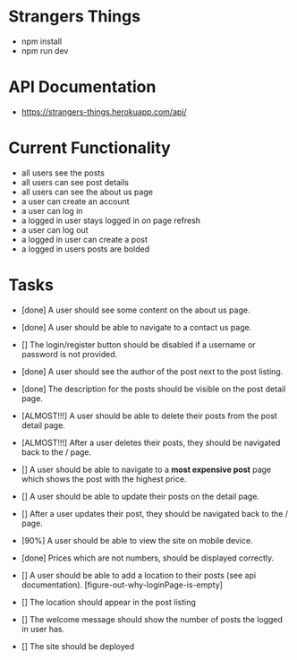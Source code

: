 # Strangers Things 

- npm install
- npm run dev

# API Documentation

- https://strangers-things.herokuapp.com/api/

# Current Functionality

- all users see the posts
- all users can see post details
- all users can see the about us page
- a user can create an account
- a user can log in
- a logged in user stays logged in on page refresh
- a user can log out
- a logged in user can create a post 
- a logged in users posts are bolded 

# Tasks

- [done] A user should see some content on the about us page.
- [done] A user should be able to navigate to a contact us page.
- [] The login/register button should be disabled if a username or password is not provided.
- [done] A user should see the author of the post next to the post listing.
- [done] The description for the posts should be visible on the post detail page.
- [ALMOST!!!] A user should be able to delete their posts from the post detail page.
- [ALMOST!!!] After a user deletes their posts, they should be navigated back to the / page.
- [] A user should be able to navigate to a **most expensive post** page which shows the post with the highest price.
- [] A user should be able to update their posts on the detail page. 
- [] After a user updates their post, they should be navigated back to the / page.
- [90%] A user should be able to view the site on mobile device.
- [done] Prices which are not numbers, should be displayed correctly.
- [] A user should be able to add a location to their posts (see api documentation).
[figure-out-why-loginPage-is-empty]
- [] The location should appear in the post listing
- [] The welcome message should show the number of posts the logged in user has.

- [] The site should be deployed

